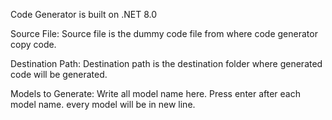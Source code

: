 Code Generator is built on .NET 8.0

Source File: Source file is the dummy code file from where code generator copy code.

Destination Path: Destination path is the destination folder where generated code will be generated.

Models to Generate: Write all model name here. Press enter after each model name. every model will be in new line.
